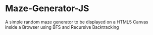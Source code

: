 # Maze-Generator-JS
A simple random maze generator to be displayed on a HTML5 Canvas inside a Browser using BFS and Recursive Backtracking
